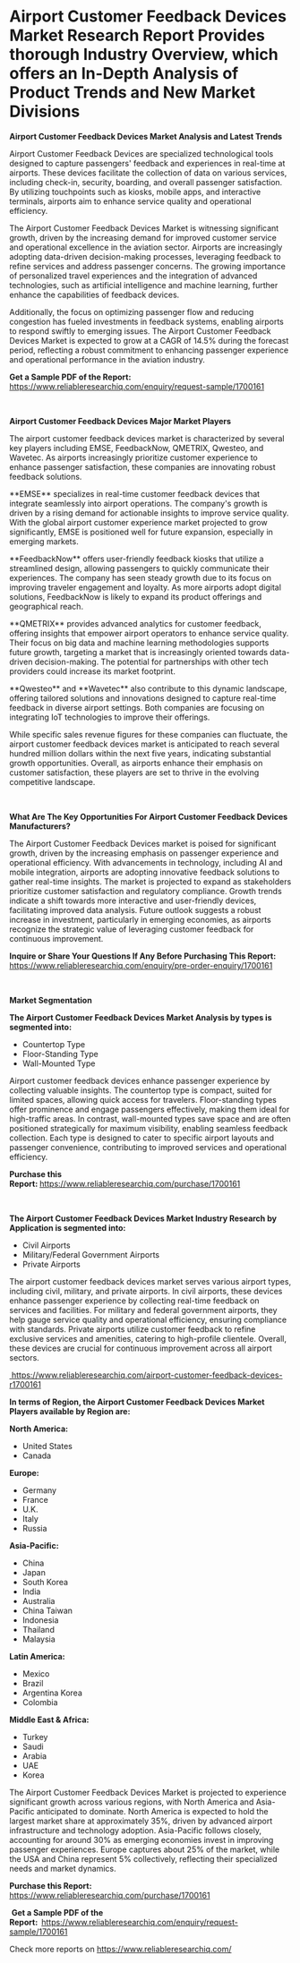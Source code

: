 <p><h1>Airport Customer Feedback Devices Market Research Report Provides thorough Industry Overview, which offers an In-Depth Analysis of Product Trends and New Market Divisions</h1></p><p><strong>Airport Customer Feedback Devices Market Analysis and Latest Trends</strong></p>
<p><p>Airport Customer Feedback Devices are specialized technological tools designed to capture passengers' feedback and experiences in real-time at airports. These devices facilitate the collection of data on various services, including check-in, security, boarding, and overall passenger satisfaction. By utilizing touchpoints such as kiosks, mobile apps, and interactive terminals, airports aim to enhance service quality and operational efficiency.</p><p>The Airport Customer Feedback Devices Market is witnessing significant growth, driven by the increasing demand for improved customer service and operational excellence in the aviation sector. Airports are increasingly adopting data-driven decision-making processes, leveraging feedback to refine services and address passenger concerns. The growing importance of personalized travel experiences and the integration of advanced technologies, such as artificial intelligence and machine learning, further enhance the capabilities of feedback devices.</p><p>Additionally, the focus on optimizing passenger flow and reducing congestion has fueled investments in feedback systems, enabling airports to respond swiftly to emerging issues. The Airport Customer Feedback Devices Market is expected to grow at a CAGR of 14.5% during the forecast period, reflecting a robust commitment to enhancing passenger experience and operational performance in the aviation industry.</p></p>
<p><strong>Get a Sample PDF of the Report:&nbsp;</strong> <a href="https://www.reliableresearchiq.com/enquiry/request-sample/1700161?utm_campaign=1159&utm_medium=2&utm_source=Github&utm_content=ia&utm_term=09012025&utm_id=airport-customer-feedback-devices">https://www.reliableresearchiq.com/enquiry/request-sample/1700161</a></p>
<p>&nbsp;</p>
<p><strong>Airport Customer Feedback Devices Major Market Players</strong></p>
<p><p>The airport customer feedback devices market is characterized by several key players including EMSE, FeedbackNow, QMETRIX, Qwesteo, and Wavetec. As airports increasingly prioritize customer experience to enhance passenger satisfaction, these companies are innovating robust feedback solutions.</p><p>**EMSE** specializes in real-time customer feedback devices that integrate seamlessly into airport operations. The company's growth is driven by a rising demand for actionable insights to improve service quality. With the global airport customer experience market projected to grow significantly, EMSE is positioned well for future expansion, especially in emerging markets.</p><p>**FeedbackNow** offers user-friendly feedback kiosks that utilize a streamlined design, allowing passengers to quickly communicate their experiences. The company has seen steady growth due to its focus on improving traveler engagement and loyalty. As more airports adopt digital solutions, FeedbackNow is likely to expand its product offerings and geographical reach.</p><p>**QMETRIX** provides advanced analytics for customer feedback, offering insights that empower airport operators to enhance service quality. Their focus on big data and machine learning methodologies supports future growth, targeting a market that is increasingly oriented towards data-driven decision-making. The potential for partnerships with other tech providers could increase its market footprint.</p><p>**Qwesteo** and **Wavetec** also contribute to this dynamic landscape, offering tailored solutions and innovations designed to capture real-time feedback in diverse airport settings. Both companies are focusing on integrating IoT technologies to improve their offerings.</p><p>While specific sales revenue figures for these companies can fluctuate, the airport customer feedback devices market is anticipated to reach several hundred million dollars within the next five years, indicating substantial growth opportunities. Overall, as airports enhance their emphasis on customer satisfaction, these players are set to thrive in the evolving competitive landscape.</p></p>
<p>&nbsp;</p>
<p><strong>What Are The Key Opportunities For Airport Customer Feedback Devices Manufacturers?</strong></p>
<p><p>The Airport Customer Feedback Devices market is poised for significant growth, driven by the increasing emphasis on passenger experience and operational efficiency. With advancements in technology, including AI and mobile integration, airports are adopting innovative feedback solutions to gather real-time insights. The market is projected to expand as stakeholders prioritize customer satisfaction and regulatory compliance. Growth trends indicate a shift towards more interactive and user-friendly devices, facilitating improved data analysis. Future outlook suggests a robust increase in investment, particularly in emerging economies, as airports recognize the strategic value of leveraging customer feedback for continuous improvement.</p></p>
<p><strong>Inquire or Share Your Questions If Any Before Purchasing This Report:</strong> <a href="https://www.reliableresearchiq.com/enquiry/pre-order-enquiry/1700161?utm_campaign=1159&utm_medium=2&utm_source=Github&utm_content=ia&utm_term=09012025&utm_id=airport-customer-feedback-devices">https://www.reliableresearchiq.com/enquiry/pre-order-enquiry/1700161</a></p>
<p>&nbsp;</p>
<p><strong>Market Segmentation</strong></p>
<p><strong>The Airport Customer Feedback Devices Market Analysis by types is segmented into:</strong></p>
<p><ul><li>Countertop Type</li><li>Floor-Standing Type</li><li>Wall-Mounted Type</li></ul></p>
<p><p>Airport customer feedback devices enhance passenger experience by collecting valuable insights. The countertop type is compact, suited for limited spaces, allowing quick access for travelers. Floor-standing types offer prominence and engage passengers effectively, making them ideal for high-traffic areas. In contrast, wall-mounted types save space and are often positioned strategically for maximum visibility, enabling seamless feedback collection. Each type is designed to cater to specific airport layouts and passenger convenience, contributing to improved services and operational efficiency.</p></p>
<p><strong>Purchase this Report:&nbsp;</strong><a href="https://www.reliableresearchiq.com/purchase/1700161?utm_campaign=1159&utm_medium=2&utm_source=Github&utm_content=ia&utm_term=09012025&utm_id=airport-customer-feedback-devices">https://www.reliableresearchiq.com/purchase/1700161</a></p>
<p>&nbsp;</p>
<p><strong>The Airport Customer Feedback Devices Market Industry Research by Application is segmented into:</strong></p>
<p><ul><li>Civil Airports</li><li>Military/Federal Government Airports</li><li>Private Airports</li></ul></p>
<p><p>The airport customer feedback devices market serves various airport types, including civil, military, and private airports. In civil airports, these devices enhance passenger experience by collecting real-time feedback on services and facilities. For military and federal government airports, they help gauge service quality and operational efficiency, ensuring compliance with standards. Private airports utilize customer feedback to refine exclusive services and amenities, catering to high-profile clientele. Overall, these devices are crucial for continuous improvement across all airport sectors.</p></p>
<p><a href="https://www.reliableresearchiq.com/airport-customer-feedback-devices-r1700161?utm_campaign=1159&utm_medium=2&utm_source=Github&utm_content=ia&utm_term=09012025&utm_id=airport-customer-feedback-devices">&nbsp;https://www.reliableresearchiq.com/airport-customer-feedback-devices-r1700161</a></p>
<p><strong>In terms of Region, the Airport Customer Feedback Devices Market Players available by Region are:</strong></p>
<p>
    <p> <strong> North America: </strong>
        <ul>
            <li>United States</li>
            <li>Canada</li>
        </ul>
        </p> 
    <p> <strong> Europe: </strong>
        <ul>
            <li>Germany</li>
            <li>France</li>
            <li>U.K.</li>
            <li>Italy</li>
            <li>Russia</li>
        </ul>
        </p> 
    <p> <strong> Asia-Pacific: </strong>
        <ul>
            <li>China</li>
            <li>Japan</li>
            <li>South Korea</li>
            <li>India</li>
            <li>Australia</li>
            <li>China Taiwan</li>
            <li>Indonesia</li>
            <li>Thailand</li>
            <li>Malaysia</li>
        </ul>
        </p> 
    <p> <strong> Latin America: </strong>
        <ul>
            <li>Mexico</li>
            <li>Brazil</li>
            <li>Argentina Korea</li>
            <li>Colombia</li>
        </ul>
        </p> 
    <p> <strong> Middle East & Africa: </strong>
        <ul>
            <li>Turkey</li>
            <li>Saudi</li>
            <li>Arabia</li>
            <li>UAE</li>
            <li>Korea</li>
        </ul>
    </p>
    </p>
<p><p>The Airport Customer Feedback Devices Market is projected to experience significant growth across various regions, with North America and Asia-Pacific anticipated to dominate. North America is expected to hold the largest market share at approximately 35%, driven by advanced airport infrastructure and technology adoption. Asia-Pacific follows closely, accounting for around 30% as emerging economies invest in improving passenger experiences. Europe captures about 25% of the market, while the USA and China represent 5% collectively, reflecting their specialized needs and market dynamics.</p></p>
<p><strong>Purchase this Report: </strong><a href="https://www.reliableresearchiq.com/purchase/1700161?utm_campaign=1159&utm_medium=2&utm_source=Github&utm_content=ia&utm_term=09012025&utm_id=airport-customer-feedback-devices">https://www.reliableresearchiq.com/purchase/1700161</a></p>
<p>&nbsp;<strong>Get a Sample PDF of the Report:&nbsp;&nbsp;</strong><a href="https://www.reliableresearchiq.com/enquiry/request-sample/1700161?utm_campaign=1159&utm_medium=2&utm_source=Github&utm_content=ia&utm_term=09012025&utm_id=airport-customer-feedback-devices">https://www.reliableresearchiq.com/enquiry/request-sample/1700161</a></p>
<p><strong></strong></p>
<p>Check more reports on <a href="https://www.reliableresearchiq.com/?utm_campaign=1159&utm_medium=2&utm_source=Github&utm_content=ia&utm_term=09012025&utm_id=airport-customer-feedback-devices">https://www.reliableresearchiq.com/</a></p>